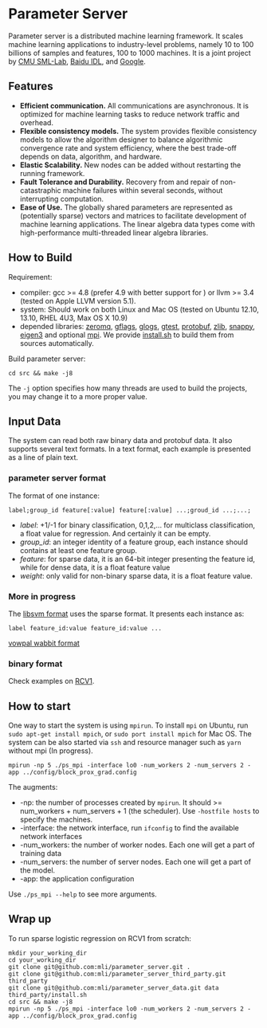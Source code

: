 # Parameter Server

Parameter server is a distributed machine learning framework. It scales machine
learning applications to industry-level problems, namely 10 to 100 billions of
samples and features, 100 to 1000 machines. It is a joint project by
[CMU SML-Lab](http://sml-lab.com), [Baidu IDL](http://idl.baidu.com/en/), and [Google](http://research.google.com).

## Features

- **Efficient communication.** All communications are asynchronous. It is
  optimized for machine learning tasks to reduce network traffic and overhead.
- **Flexible consistency models.** The system provides flexible consistency
  models to allow the algorithm designer to balance algorithmic convergence rate
  and system efficiency, where the best trade-off depends on data, algorithm,
  and hardware.
- **Elastic Scalability.** New nodes can be added without restarting the running
  framework.
- **Fault Tolerance and Durability.** Recovery from and repair of
  non-catastraphic machine failures within several seconds, without interrupting
  computation.
- **Ease of Use.** The globally shared parameters are represented as
  (potentially sparse) vectors and matrices to facilitate development of machine
  learning applications. The linear algebra data types come with
  high-performance multi-threaded linear algebra libraries.

## How to Build

Requirement:
- compiler: gcc >= 4.8 (prefer 4.9 with better support for <regex>) or llvm >= 3.4 (tested
on Apple LLVM version 5.1).
- system: Should work on both Linux and Mac OS (tested on Ubuntu 12.10, 13.10,
  RHEL 4U3, Max OS X 10.9)
- depended libraries: [zeromq](http://zeromq.org/),
  [gflags](https://code.google.com/p/gflags/),
  [glogs](https://code.google.com/p/google-glog/),
  [gtest](https://code.google.com/p/googletest/),
  [protobuf](https://code.google.com/p/protobuf/), [zlib](), [snappy](),
  [eigen3]() and optional [mpi](). We provide
  [install.sh](https://github.com/mli/parameter_server_third_party) to build
  them from sources automatically.

Build parameter server:

```
cd src && make -j8
```

The `-j` option specifies how many threads are used to
build the projects, you may change it to a more proper value.

## Input Data

The system can read both raw binary data and protobuf data. It
also supports several text formats. In a text format, each example is
presented as a line of plain text.

### parameter server format

The format of one instance:

```
label;group_id feature[:value] feature[:value] ...;groud_id ...;...;
```

- *label*: +1/-1 for binary classification, 0,1,2,... for multiclass
classification, a float value for regression. And certainly it can be empty.
- *group_id*: an integer identity of a feature group, each instance should
contains at least one feature group.
- *feature*: for sparse data, it is an 64-bit integer presenting the feature id,
while for dense data, it is a float feature value
- *weight*: only valid for non-binary sparse data, it is a float feature
value.

### More in progress

The [libsvm format](http://www.csie.ntu.edu.tw/~cjlin/libsvm/) uses the sparse
format. It presents each instance as:

```
label feature_id:value feature_id:value ...
```

[vowpal wabbit format](https://github.com/JohnLangford/vowpal_wabbit/wiki/Input-format)

### binary format

Check examples on [RCV1](https://github.com/mli/parameter_server_data).

## How to start

One way to start the system is using `mpirun`. To install `mpi` on Ubuntu, run `sudo
apt-get install mpich`, or `sudo port install mpich` for Mac OS. The system can be
also started via `ssh` and resource manager such as `yarn` without mpi (In progress).

```
mpirun -np 5 ./ps_mpi -interface lo0 -num_workers 2 -num_servers 2 -app ../config/block_prox_grad.config
```

The augments:
- -np: the number of processes created by `mpirun`. It should >= num_workers +
num_servers + 1 (the scheduler). Use `-hostfile hosts` to specify the machines.
- -interface: the network interface, run `ifconfig` to find the available
  network interfaces
- -num_workers: the number of worker nodes. Each one will get a part of training
  data
- -num_servers: the number of server nodes. Each one will get a part of the
  model.
- -app: the application configuration

Use `./ps_mpi --help` to see more arguments.

## Wrap up

To run sparse logistic regression on RCV1 from scratch:

```
mkdir your_working_dir
cd your_working_dir
git clone git@github.com:mli/parameter_server.git .
git clone git@github.com:mli/parameter_server_third_party.git third_party
git clone git@github.com:mli/parameter_server_data.git data
third_party/install.sh
cd src && make -j8
mpirun -np 5 ./ps_mpi -interface lo0 -num_workers 2 -num_servers 2 -app ../config/block_prox_grad.config
```
